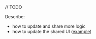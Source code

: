[//]: # (title: Share more code)

// TODO

Describe:
* how to update and share more logic
* how to update the shared UI ([example](https://github.com/JetBrains/compose-multiplatform-ios-android-template#make-your-first-changes))